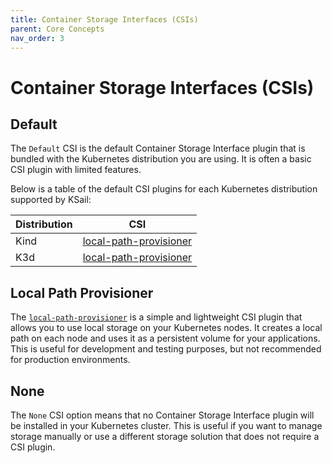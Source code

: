 ```yaml
---
title: Container Storage Interfaces (CSIs)
parent: Core Concepts
nav_order: 3
---
```


# Container Storage Interfaces (CSIs)

## Default

The `Default` CSI is the default Container Storage Interface plugin that is bundled with the Kubernetes distribution you are using. It is often a basic CSI plugin with limited features.

Below is a table of the default CSI plugins for each Kubernetes distribution supported by KSail:

| Distribution | CSI                                                                         |
| ------------ | --------------------------------------------------------------------------- |
| Kind         | [local-path-provisioner](https://github.com/rancher/local-path-provisioner) |
| K3d          | [local-path-provisioner](https://github.com/rancher/local-path-provisioner) |

## Local Path Provisioner

The [`local-path-provisioner`](https://github.com/rancher/local-path-provisioner) is a simple and lightweight CSI plugin that allows you to use local storage on your Kubernetes nodes. It creates a local path on each node and uses it as a persistent volume for your applications. This is useful for development and testing purposes, but not recommended for production environments.

## None

The `None` CSI option means that no Container Storage Interface plugin will be installed in your Kubernetes cluster. This is useful if you want to manage storage manually or use a different storage solution that does not require a CSI plugin.
